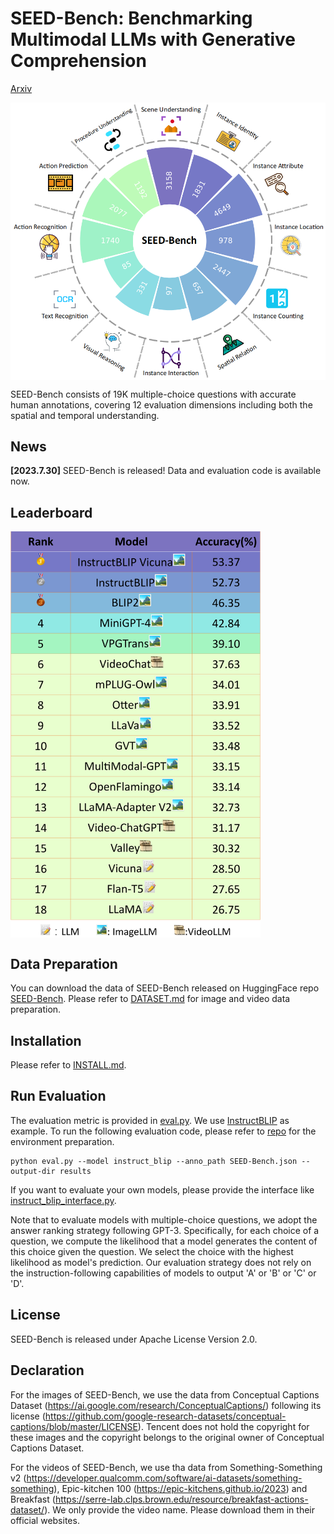 # SEED-Bench: Benchmarking Multimodal LLMs with Generative Comprehension
[Arxiv](https://arxiv.org/abs/2307.16125)

 <img src="figs/SEED_Bench.png" width = "600"  alt="图片名称" align=center />
 
 SEED-Bench consists of 19K multiple-choice questions with accurate human annotations, covering 12 evaluation dimensions
including both the spatial and temporal understanding.
## News

**[2023.7.30]** SEED-Bench is released! Data and evaluation code is available now.

## Leaderboard

 <img src="figs/all_leaderboard.png" width = "400"  alt="图片名称" align=center />

## Data Preparation

You can download the data of SEED-Bench released on HuggingFace repo [SEED-Bench](https://huggingface.co/datasets/AILab-CVC/SEED-Bench).
Please refer to [DATASET.md](DATASET.md) for image and video data preparation.

## Installation

Please refer to [INSTALL.md](INSTALL.md).

## Run Evaluation

The evaluation metric is provided in [eval.py](eval.py). We use [InstructBLIP](https://arxiv.org/abs/2305.06500) as example. To run the following evaluation code, please refer to [repo](https://github.com/salesforce/LAVIS) for the environment preparation.

```shell
python eval.py --model instruct_blip --anno_path SEED-Bench.json --output-dir results
```

If you want to evaluate your own models, please provide the interface like [instruct_blip_interface.py](instruct_blip_interface.py).

Note that to evaluate models with multiple-choice questions, we adopt the answer ranking strategy
following GPT-3. Specifically, for each choice of a question, we compute the likelihood 
that a model generates the content of this choice given the question. 
We select the choice with the highest likelihood as model's prediction. 
Our evaluation strategy does not rely on the instruction-following capabilities 
of models to output 'A' or 'B' or 'C' or 'D'.

## License
SEED-Bench is released under Apache License Version 2.0.

## Declaration
For the images of SEED-Bench, we use the data from Conceptual Captions Dataset (https://ai.google.com/research/ConceptualCaptions/)
following its license (https://github.com/google-research-datasets/conceptual-captions/blob/master/LICENSE).
Tencent does not hold the copyright for these images and the copyright belongs to the original owner of Conceptual Captions Dataset. 

For the videos of SEED-Bench, we use tha data from Something-Something v2 (https://developer.qualcomm.com/software/ai-datasets/something-something),
Epic-kitchen 100 (https://epic-kitchens.github.io/2023) and 
Breakfast (https://serre-lab.clps.brown.edu/resource/breakfast-actions-dataset/). We only provide the video name. Please download them in their official websites.
